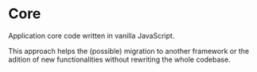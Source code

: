 # Core
Application core code written in vanilla JavaScript.  

This approach helps the (possible) migration to another framework or the adition of new functionalities without rewriting the whole codebase.
